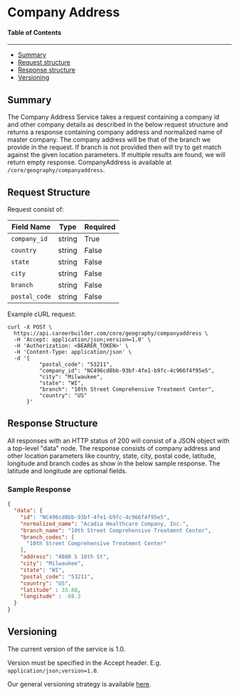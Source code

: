 Company Address
==================

#### Table of Contents
_______

- [Summary](#summary)
- [Request structure](#request-structure)
- [Response structure](#response-structure)
- [Versioning](#versioning)

## Summary

The Company Address Service takes a request containing a company id and other company details as described in the below request structure and returns a response containing company address and normalized name of master company. The company address will be that of the branch we provide in the request. If branch is not provided then will try to get match against the given location parameters. If multiple results are found, we will return empty response. CompanyAddress is available at 
`/core/geography/companyaddress`.


## Request Structure
Request consist of:

| Field Name        | Type   | Required |
|-------------------|--------|----------|
|`company_id`      | string | True      |
|`country` | string | False       |
|`state` | string | False       |
|`city` | string | False       |
|`branch` | string | False       |
|`postal_code` | string | False       |

Example cURL request:

```
curl -X POST \
  https://api.careerbuilder.com/core/geography/companyaddress \
  -H 'Accept: application/json;version=1.0' \
  -H 'Authorization: <BEARER_TOKEN>' \
  -H 'Content-Type: application/json' \
  -d '{
          "postal_code": "53211",
          "company_id": "NC496cd8bb-93bf-4fe1-b9fc-4c966f4f95e5",
          "city": "Milwaukee",
          "state": "WI",
          "branch": "10th Street Comprehensive Treatment Center",
          "country": "US"
      }'
```



## Response Structure
All responses with an HTTP status of 200 will consist of a JSON object with a top-level "data" node. The response consists of company address and other location parameters like country, state, city, postal code, latitude, longitude and branch codes as show in the below sample response. The latitude and longitude are optional fields.
### Sample Response
```json
{
  "data": {
    "id": "NC496cd8bb-93bf-4fe1-b9fc-4c966f4f95e5",
    "normalized_name": "Acadia Healthcare Company, Inc.",
    "branch_name": "10th Street Comprehensive Treatment Center",
    "branch_codes": [
      "10th Street Comprehensive Treatment Center"
    ],
    "address": "4800 S 10th St",
    "city": "Milwaukee",
    "state": "WI",
    "postal_code": "53211",
    "country": "US",
    "latitude" : 33.88,
    "longitude" : -88.3
  }
}
```


## Versioning
The current version of the service is 1.0. 

Version must be specified in the Accept header. E.g. `application/json;version=1.0`. 

Our general versioning strategy is available [here](/Versioning.md).
